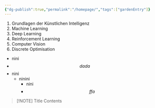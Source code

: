```yaml
---
{"dg-publish":true,"permalink":"/homepage/","tags":["gardenEntry"]}
---
```


1. Grundlagen der Künstlichen Intelligenz
2. Machine Learning
3. Deep Learning
4. Reinforcement Learning
5. Computer Vision
6. Discrete Optimisation

- nini
- $$dada$$
- nini
	- ninini
		- nini 
		- $$ffa$$


> [!NOTE] Title
> Contents
